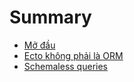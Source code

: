 # Summary

* [Mở đầu](README.md)
* [Ecto không phải là ORM](chapter1.md)
* [Schemaless queries](chapter2.md)




